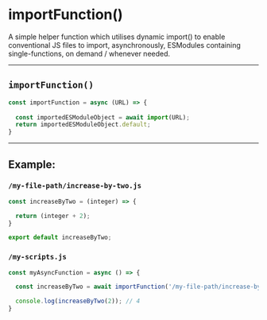 # importFunction()
A simple helper function which utilises dynamic import() to enable conventional JS files to import, asynchronously, ESModules containing single-functions, on demand / whenever needed.
_____

## `importFunction()`

```js
const importFunction = async (URL) => {
          
  const importedESModuleObject = await import(URL);
  return importedESModuleObject.default;
}
```

____

## Example:

### `/my-file-path/increase-by-two.js`
```js
const increaseByTwo = (integer) => {

  return (integer + 2);
}

export default increaseByTwo;
```

### `/my-scripts.js`
```js
const myAsyncFunction = async () => {

  const increaseByTwo = await importFunction('/my-file-path/increase-by-two.js');

  console.log(increaseByTwo(2)); // 4
}
```


